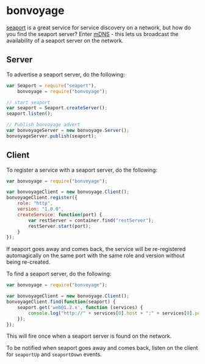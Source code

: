 # bonvoyage

[seaport](https://github.com/substack/seaport) is a great service for service discovery on a network, but how do you find the seaport server?  Enter [mDNS](http://en.wikipedia.org/wiki/Multicast_DNS) - this lets us broadcast the availability of a seaport server on the network.

## Server

To advertise a seaport server, do the following:

```javascript
var Seaport = require("seaport"),
	bonvoyage = require("bonvoyage");

// start seaport
var seaport = Seaport.createServer();
seaport.listen();

// Publish bonvoyage advert
var bonvoyageServer = new bonvoyage.Server();
bonvoyageServer.publish(seaport);
```

## Client

To register a service with a seaport server, do the following:

```javascript
var bonvoyage = require("bonvoyage");

var bonvoyageClient = new bonvoyage.Client();
bonvoyageClient.register({
	role: "http",
	version: "1.0.0",
	createService: function(port) {
		var restServer = container.find("restServer");
		restServer.start(port);
	}
});
```

If seaport goes away and comes back, the service will be re-registered automagically on the same port with the same role and version without being re-created.

To find a seaport server, do the following:

```javascript
var bonvoyage = require("bonvoyage");

var bonvoyageClient = new bonvoyage.Client();
bonvoyageClient.find(function(seaport) {
	seaport.get('web@1.2.x', function (services) {
		console.log("http://" + services[0].host + ":" + services[0].port);
	});
});
```

This will fire once when a seaport server is found on the network.

To be notified when seaport goes away and comes back, listen on the client for `seaportUp` and `seaportDown` events.